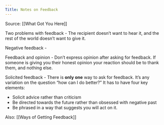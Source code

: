 ```yaml
---
Title: Notes on Feedback 
---
```


Source: [[What Got You Here]]

Two problems with feedback - The recipient doesn’t want to hear it, and the rest of the world doesn’t want to give it.

Negative feedback - 

Feedback and opinion - Don’t express opinion after asking for feedback. If someone is giving you their honest opinion your reaction should be to thank them, and nothing else.

Solicited feedback - There is **only one** way to ask for feedback. It’s any variation on the question “how can I do better?” 
It has to have four key elements:
* Solicit advice rather than criticism
* Be directed towards the future rather than obsessed with negative past
* Be phrased in a way that suggests you will act on it.

Also: [[Ways of Getting Feedback]]
